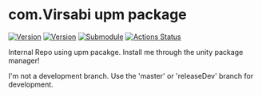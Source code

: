 # com.Virsabi upm package
[![Version](https://img.shields.io/badge/dynamic/json?color=blue&label=Release&query=version&url=https%3A%2F%2Fraw.githubusercontent.com%2FVirsabi%2FVirsabiPublicFiles%2Fmaster%2FVirsabi.Core%2Fpackage.json)](https://github.com/Virsabi/Virsabi.Core/releases)
[![Version](https://img.shields.io/badge/dynamic/json?color=brightgreen&label=Unity%20Version&query=unity&suffix=%20or%20later&url=https%3A%2F%2Fraw.githubusercontent.com%2FVirsabi%2FVirsabiPublicFiles%2Fmaster%2FVirsabiRepoDevelopment%2Fpackage.json)](https://github.com/Virsabi/Virsabi.Core/releases)
[![Submodule](https://img.shields.io/badge/Included%20Submodule-MyBox-blue)](https://github.com/Deadcows/MyBox)
[![Actions Status](https://github.com/Virsabi/VirsabiRepoDevelopment/workflows/CI/badge.svg)](https://github.com/Virsabi/Virsabi.Core/actions)

Internal Repo using upm pacakge. Install me through the unity package manager!

I'm not a development branch. Use the 'master' or 'releaseDev' branch for development.
